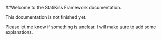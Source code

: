
##Welcome to the StatiKiss Framework documentation. 

This documentation is not finished yet. 

Please let me know if something is unclear. I will make sure to 
add some explanations. 
